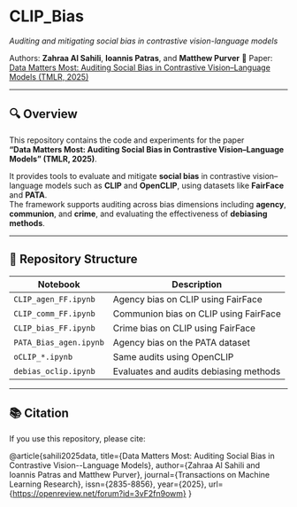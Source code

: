 # CLIP_Bias  
_Auditing and mitigating social bias in contrastive vision-language models_

Authors: **Zahraa Al Sahili**, **Ioannis Patras**, and **Matthew Purver** 
📄 Paper: [Data Matters Most: Auditing Social Bias in Contrastive Vision–Language Models (TMLR, 2025)](https://openreview.net/forum?id=3vF2fn9owm)

---

## 🔍 Overview  
This repository contains the code and experiments for the paper  
**“Data Matters Most: Auditing Social Bias in Contrastive Vision–Language Models” (TMLR, 2025)**.  

It provides tools to evaluate and mitigate **social bias** in contrastive vision–language models such as **CLIP** and **OpenCLIP**, using datasets like **FairFace** and **PATA**.  
The framework supports auditing across bias dimensions including **agency**, **communion**, and **crime**, and evaluating the effectiveness of **debiasing methods**.

---

## 📁 Repository Structure  

| Notebook | Description |
|-----------|-------------|
| `CLIP_agen_FF.ipynb` | Agency bias on CLIP using FairFace |
| `CLIP_comm_FF.ipynb` | Communion bias on CLIP using FairFace |
| `CLIP_bias_FF.ipynb` | Crime bias on CLIP using FairFace |
| `PATA_Bias_agen.ipynb` | Agency bias on the PATA dataset |
| `oCLIP_*.ipynb` | Same audits using OpenCLIP |
| `debias_oclip.ipynb` | Evaluates and audits debiasing methods |

---

## 📚 Citation
If you use this repository, please cite:

@article{sahili2025data,
  title={Data Matters Most: Auditing Social Bias in Contrastive Vision--Language Models},
  author={Zahraa Al Sahili and Ioannis Patras and Matthew Purver},
  journal={Transactions on Machine Learning Research},
  issn={2835-8856},
  year={2025},
  url={https://openreview.net/forum?id=3vF2fn9owm}
}

